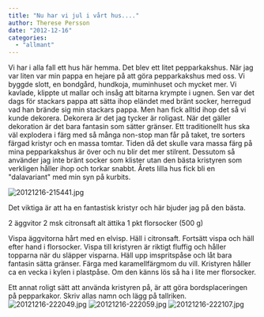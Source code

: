 ```yaml
---
title: "Nu har vi jul i vårt hus...."
author: Therese Persson
date: "2012-12-16"
categories: 
  - "allmant"
---
```


Vi har i alla fall ett hus här hemma. Det blev ett litet pepparkakshus. När jag var liten var min pappa en hejare på att göra pepparkakshus med oss. Vi byggde slott, en bondgård, hundkoja, muminhuset och mycket mer. Vi kavlade, klippte ut mallar och insåg att bitarna krympte i ugnen. Sen var det dags för stackars pappa att sätta ihop eländet med bränt socker, herregud vad han brände sig min stackars pappa. Men han fick alltid ihop det så vi kunde dekorera. Dekorera är det jag tycker är roligast. När det gäller dekoration är det bara fantasin som sätter gränser. Ett traditionellt hus ska väl explodera i färg med så många non-stop man får på taket, tre sorters färgad kristyr och en massa tomtar. Tiden då det skulle vara massa färg på mina pepparkakshus är över och nu blir det mer stilrent. Dessutom så använder jag inte bränt socker som klister utan den bästa kristyren som verkligen håller ihop och torkar snabbt. Årets lilla hus fick bli en "dalavariant" med min syn på kurbits.

![20121216-215441.jpg](/static/img/20121216-215441.jpg)

Det viktiga är att ha en fantastisk kristyr och här bjuder jag på den bästa.

2 äggvitor 2 msk citronsaft alt ättika 1 pkt florsocker (500 g)

Vispa äggvitorna hårt med en elvisp. Häll i citronsaft. Fortsätt vispa och häll efter hand i florsocker. Vispa till kristyren är riktigt fluffig och håller topparna när du släpper visparna. Häll upp imspritspåse och låt bara fantasin sätta gränser. Färga med karamellfärgmom du vill. Kristyren håller ca en vecka i kylen i plastpåse. Om den känns lös så ha i lite mer florsocker.

Ett annat roligt sätt att använda kristyren på, är att göra bordsplaceringen på pepparkakor. Skriv allas namn och lägg på tallriken.
![20121216-222049.jpg](/static/img/20121216-222049.jpg)
![20121216-222059.jpg](/static/img/20121216-222059.jpg)
![20121216-222107.jpg](/static/img/20121216-222107.jpg)
